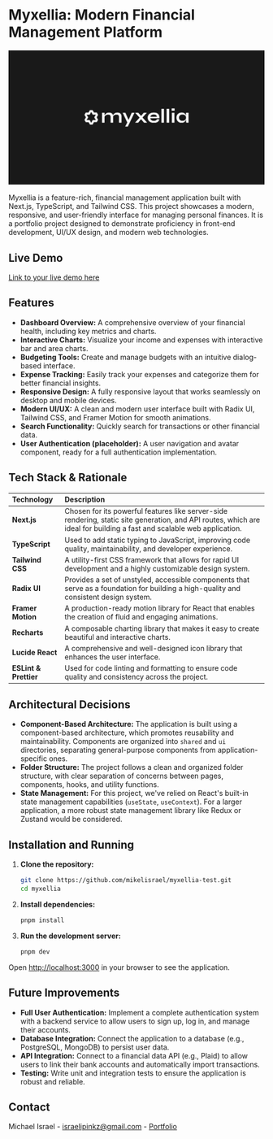 # Myxellia: Modern Financial Management Platform

![Myxellia](app/opengraph-image.png)

Myxellia is a feature-rich, financial management application built with Next.js, TypeScript, and Tailwind CSS. This project showcases a modern, responsive, and user-friendly interface for managing personal finances. It is a portfolio project designed to demonstrate proficiency in front-end development, UI/UX design, and modern web technologies.

## Live Demo

[Link to your live demo here](https://myxellia-test-eight.vercel.app/)

## Features

- **Dashboard Overview:** A comprehensive overview of your financial health, including key metrics and charts.
- **Interactive Charts:** Visualize your income and expenses with interactive bar and area charts.
- **Budgeting Tools:** Create and manage budgets with an intuitive dialog-based interface.
- **Expense Tracking:** Easily track your expenses and categorize them for better financial insights.
- **Responsive Design:** A fully responsive layout that works seamlessly on desktop and mobile devices.
- **Modern UI/UX:** A clean and modern user interface built with Radix UI, Tailwind CSS, and Framer Motion for smooth animations.
- **Search Functionality:** Quickly search for transactions or other financial data.
- **User Authentication (placeholder):** A user navigation and avatar component, ready for a full authentication implementation.

## Tech Stack & Rationale

| Technology            | Description                                                                                                                                                            |
| :-------------------- | :--------------------------------------------------------------------------------------------------------------------------------------------------------------------- |
| **Next.js**           | Chosen for its powerful features like server-side rendering, static site generation, and API routes, which are ideal for building a fast and scalable web application. |
| **TypeScript**        | Used to add static typing to JavaScript, improving code quality, maintainability, and developer experience.                                                            |
| **Tailwind CSS**      | A utility-first CSS framework that allows for rapid UI development and a highly customizable design system.                                                            |
| **Radix UI**          | Provides a set of unstyled, accessible components that serve as a foundation for building a high-quality and consistent design system.                                 |
| **Framer Motion**     | A production-ready motion library for React that enables the creation of fluid and engaging animations.                                                                |
| **Recharts**          | A composable charting library that makes it easy to create beautiful and interactive charts.                                                                           |
| **Lucide React**      | A comprehensive and well-designed icon library that enhances the user interface.                                                                                       |
| **ESLint & Prettier** | Used for code linting and formatting to ensure code quality and consistency across the project.                                                                        |

## Architectural Decisions

- **Component-Based Architecture:** The application is built using a component-based architecture, which promotes reusability and maintainability. Components are organized into `shared` and `ui` directories, separating general-purpose components from application-specific ones.
- **Folder Structure:** The project follows a clean and organized folder structure, with clear separation of concerns between pages, components, hooks, and utility functions.
- **State Management:** For this project, we've relied on React's built-in state management capabilities (`useState`, `useContext`). For a larger application, a more robust state management library like Redux or Zustand would be considered.

## Installation and Running

1.  **Clone the repository:**
    ```bash
    git clone https://github.com/mikelisrael/myxellia-test.git
    cd myxellia
    ```
2.  **Install dependencies:**
    ```bash
    pnpm install
    ```
3.  **Run the development server:**
    ```bash
    pnpm dev
    ```

Open [http://localhost:3000](http://localhost:3000) in your browser to see the application.

## Future Improvements

- **Full User Authentication:** Implement a complete authentication system with a backend service to allow users to sign up, log in, and manage their accounts.
- **Database Integration:** Connect the application to a database (e.g., PostgreSQL, MongoDB) to persist user data.
- **API Integration:** Connect to a financial data API (e.g., Plaid) to allow users to link their bank accounts and automatically import transactions.
- **Testing:** Write unit and integration tests to ensure the application is robust and reliable.

## Contact

Michael Israel - israelipinkz@gmail.com - [Portfolio](https://mikelisrael.vercel.app)
